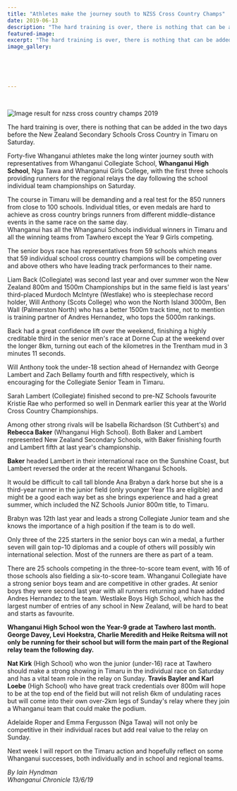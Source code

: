 ```yaml
---
title: "Athletes make the journey south to NZSS Cross Country Champs"
date: 2019-06-13
description: "The hard training is over, there is nothing that can be added in the two days before the NZSS Cross Country in Timaru..."
featured-image: 
excerpt: "The hard training is over, there is nothing that can be added in the two days before the New Zealand Secondary Schools Cross Country in Timaru on Saturday."
image_gallery:
    
    
    
    
    
---
```


<p>&nbsp;</p>
<p><img src="https://encrypted-tbn0.gstatic.com/images?q=tbn:ANd9GcRwIu4HNQ0xNEtpI0RR0e1iiuLG5bhT8Fy00E94yFAER1BCTboulw" alt="Image result for nzss cross country champs 2019" /></p>
<p>The hard training is over, there is nothing that can be added in the two days before the New Zealand Secondary Schools Cross Country in Timaru on Saturday.</p>
<p>Forty-five Whanganui athletes make the long winter journey south with representatives from Whanganui Collegiate School, <strong>Whanganui High School</strong>, Nga Tawa and Whanganui Girls College, with the first three schools providing runners for the regional relays the day following the school individual team championships on Saturday.</p>
<p>The course in Timaru will be demanding and a real test for the 850 runners from close to 100 schools. Individual titles, or even medals are hard to achieve as cross country brings runners from different middle-distance events in the same race on the same day.&nbsp;<br />Whanganui has all the Whanganui Schools individual winners in Timaru and all the winning teams from Tawhero except the Year 9 Girls competing.</p>
<p>The senior boys race has representatives from 59 schools which means that 59 individual school cross country champions will be competing over and above others who have leading track performances to their name.</p>
<p>Liam Back (Collegiate) was second last year and over summer won the New Zealand 800m and 1500m Championships but in the same field is last years' third-placed Murdoch McIntyre (Westlake) who is steeplechase record holder, Will Anthony (Scots College) who won the North Island 3000m, Ben Wall (Palmerston North) who has a better 1500m track time, not to mention is training partner of Andres Hernandez, who tops the 5000m rankings.</p>
<p>Back had a great confidence lift over the weekend, finishing a highly creditable third in the senior men's race at Dorne Cup at the weekend over the longer 8km, turning out each of the kilometres in the Trentham mud in 3 minutes 11 seconds.</p>
<p>Will Anthony took the under-18 section ahead of Hernandez with George Lambert and Zach Bellamy fourth and fifth respectively, which is encouraging for the Collegiate Senior Team in Timaru.</p>
<p>Sarah Lambert (Collegiate) finished second to pre-NZ Schools favourite Kristie Rae who performed so well in Denmark earlier this year at the World Cross Country Championships.</p>
<p>Among other strong rivals will be Isabella Richardson (St Cuthbert's) and <strong>Rebecca Baker</strong> (Whanganui High School). Both Baker and Lambert represented New Zealand Secondary Schools, with Baker finishing fourth and Lambert fifth at last year's championship.</p>
<p><strong>Baker</strong> headed Lambert in their international race on the Sunshine Coast, but Lambert reversed the order at the recent Whanganui Schools.</p>
<p>It would be difficult to call tall blonde Ana Brabyn a dark horse but she is a third-year runner in the junior field (only younger Year 11s are eligible) and might be a good each way bet as she brings experience and had a great summer, which included the NZ Schools Junior 800m title, to Timaru.</p>
<p>Brabyn was 12th last year and leads a strong Collegiate Junior team and she knows the importance of a high position if the team is to do well.</p>
<p>Only three of the 225 starters in the senior boys can win a medal, a further seven will gain top-10 diplomas and a couple of others will possibly win international selection. Most of the runners are there as part of a team.</p>
<p>There are 25 schools competing in the three-to-score team event, with 16 of those schools also fielding a six-to-score team. Whanganui Collegiate have a strong senior boys team and are competitive in other grades. At senior boys they were second last year with all runners returning and have added Andres Hernandez to the team. Westlake Boys High School, which has the largest number of entries of any school in New Zealand, will be hard to beat and starts as favourite.</p>
<p><strong>Whanganui High School won the Year-9 grade at Tawhero last month. George Davey, Levi Hoekstra, Charlie Meredith and Heike Reitsma will not only be running for their school but will form the main part of the Regional relay team the following day.</strong></p>
<p><strong>Nat Kirk</strong> (High School) who won the junior (under-16) race at Tawhero should make a strong showing in Timaru in the individual race on Saturday and has a vital team role in the relay on Sunday. <strong>Travis Bayler and Karl Loebe</strong> (High School) who have great track credentials over 800m will hope to be at the top end of the field but will not relish 6km of undulating races but will come into their own over-2km legs of Sunday's relay where they join a Whanganui team that could make the podium.</p>
<p>Adelaide Roper and Emma Fergusson (Nga Tawa) will not only be competitive in their individual races but add real value to the relay on Sunday.</p>
<p>Next week I will report on the Timaru action and hopefully reflect on some Whanganui successes, both individually and in school and regional teams.</p>
<p><em>By Iain Hyndman</em><br /><em>Whanganui Chronicle 13/6/19</em></p>

